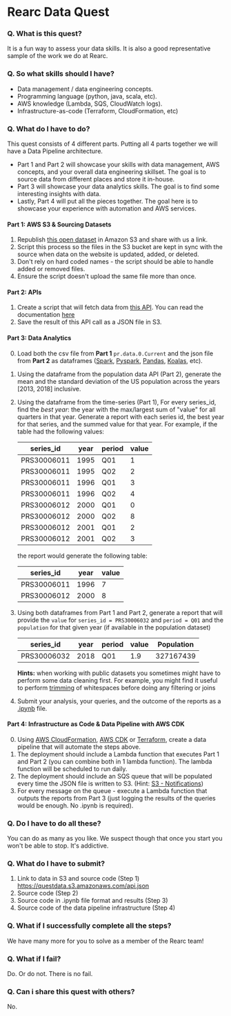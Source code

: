 # Rearc Data Quest

### Q. What is this quest?
It is a fun way to assess your data skills. It is also a good representative sample of the work we do at Rearc.

### Q. So what skills should I have?
* Data management / data engineering concepts.
* Programming language (python, java, scala, etc).
* AWS knowledge (Lambda, SQS, CloudWatch logs).
* Infrastructure-as-code (Terraform, CloudFormation, etc)

### Q. What do I have to do?
This quest consists of 4 different parts. Putting all 4 parts together we will have a Data Pipeline architecture.
- Part 1 and Part 2 will showcase your skills with data management, AWS concepts, and your overall data engineering skillset.
  The goal is to source data from different places and store it in-house.
- Part 3 will showcase your data analytics skills. The goal is to find some interesting insights with data.
- Lastly, Part 4 will put all the pieces together. The goal here is to showcase your experience with automation and AWS services.

#### Part 1: AWS S3 & Sourcing Datasets
1) Republish [this open dataset](https://download.bls.gov/pub/time.series/pr/) in Amazon S3 and share with us a link.
2) Script this process so the files in the S3 bucket are kept in sync with the source when data on the website is updated, added, or deleted.
3) Don't rely on hard coded names - the script should be able to handle added or removed files.
4) Ensure the script doesn't upload the same file more than once.

#### Part 2: APIs
1) Create a script that will fetch data from [this API](https://datausa.io/api/data?drilldowns=Nation&measures=Population).
   You can read the documentation [here](https://datausa.io/about/api/)
2) Save the result of this API call as a JSON file in S3.

#### Part 3: Data Analytics
0) Load both the csv file from **Part 1** `pr.data.0.Current` and the json file from **Part 2**
   as dataframes ([Spark](https://spark.apache.org/docs/1.6.1/api/java/org/apache/spark/sql/DataFrame.html),
                  [Pyspark](https://spark.apache.org/docs/latest/api/python/reference/api/pyspark.sql.DataFrame.html),
                  [Pandas](https://pandas.pydata.org/pandas-docs/stable/reference/api/pandas.DataFrame.html),
                  [Koalas](https://koalas.readthedocs.io/en/latest/),
                  etc).

1) Using the dataframe from the population data API (Part 2),
   generate the mean and the standard deviation of the US population across the years [2013, 2018] inclusive.

2) Using the dataframe from the time-series (Part 1),
   For every series_id, find the *best year*: the year with the max/largest sum of "value" for all quarters in that year. Generate a report with each series id, the best year for that series, and the summed value for that year.
   For example, if the table had the following values:

    | series_id   | year | period | value |
    |-------------|------|--------|-------|
    | PRS30006011 | 1995 | Q01    | 1     |
    | PRS30006011 | 1995 | Q02    | 2     |
    | PRS30006011 | 1996 | Q01    | 3     |
    | PRS30006011 | 1996 | Q02    | 4     |
    | PRS30006012 | 2000 | Q01    | 0     |
    | PRS30006012 | 2000 | Q02    | 8     |
    | PRS30006012 | 2001 | Q01    | 2     |
    | PRS30006012 | 2001 | Q02    | 3     |

    the report would generate the following table:

    | series_id   | year | value |
    |-------------|------|-------|
    | PRS30006011 | 1996 | 7     |
    | PRS30006012 | 2000 | 8     |

3) Using both dataframes from Part 1 and Part 2, generate a report that will provide the `value`
   for `series_id = PRS30006032` and `period = Q01` and the `population` for that given year (if available in the population dataset)

    | series_id   | year | period | value | Population |
    |-------------|------|--------|-------|------------|
    | PRS30006032 | 2018 | Q01    | 1.9   | 327167439  |

    **Hints:** when working with public datasets you sometimes might have to perform some data cleaning first.
   For example, you might find it useful to perform [trimming](https://stackoverflow.com/questions/35540974/remove-blank-space-from-data-frame-column-values-in-spark) of whitespaces before doing any filtering or joins


4) Submit your analysis, your queries, and the outcome of the reports as a [.ipynb](https://fileinfo.com/extension/ipynb) file.

#### Part 4: Infrastructure as Code & Data Pipeline with AWS CDK
0) Using [AWS CloudFormation](https://aws.amazon.com/cloudformation/), [AWS CDK](https://aws.amazon.com/cdk/) or [Terraform](https://www.terraform.io/), create a data pipeline that will automate the steps above.
1) The deployment should include a Lambda function that executes
   Part 1 and Part 2 (you can combine both in 1 lambda function). The lambda function will be scheduled to run daily.
2) The deployment should include an SQS queue that will be populated every time the JSON file is written to S3. (Hint: [S3 - Notifications](https://docs.aws.amazon.com/AmazonS3/latest/userguide/NotificationHowTo.html))
3) For every message on the queue - execute a Lambda function that outputs the reports from Part 3 (just logging the results of the queries would be enough. No .ipynb is required).


### Q. Do I have to do all these?
You can do as many as you like. We suspect though that once you start you won't be able to stop. It's addictive.

### Q. What do I have to submit?
1) Link to data in S3 and source code (Step 1)
  https://questdata.s3.amazonaws.com/api.json
2) Source code (Step 2)
2) Source code in .ipynb file format and results (Step 3)
4) Source code of the data pipeline infrastructure (Step 4)

### Q. What if I successfully complete all the steps?
We have many more for you to solve as a member of the Rearc team!

### Q. What if I fail?
Do. Or do not. There is no fail.

### Q. Can i share this quest with others?
No.
